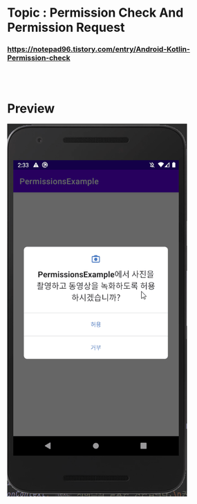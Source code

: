 # Topic : Permission Check And Permission Request


### https://notepad96.tistory.com/entry/Android-Kotlin-Permission-check


<br><br>

# Preview

![preview](preview.gif)
